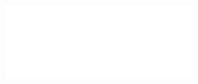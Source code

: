 <div align="center">
	<br>
	<a href="https://github.com/NilsBaumgartner1994">
		<img height="200" src="https://github.com/NilsBaumgartner1994/NilsBaumgartner/raw/master/banner.svg?sanitized=true&v=5">
	</a>
</div>
